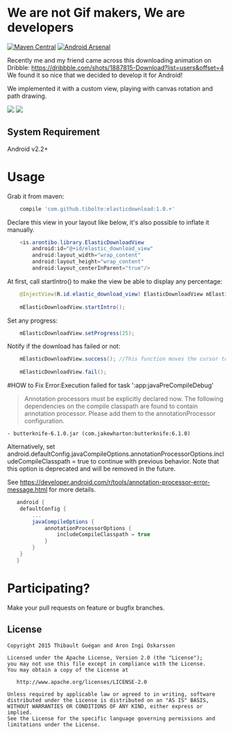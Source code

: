 # We are not Gif makers, We are developers
[![Maven Central](https://maven-badges.herokuapp.com/maven-central/com.github.tibolte/elasticdownload/badge.svg)](https://maven-badges.herokuapp.com/maven-central/com.github.tibolte/elasticdownload)
[![Android Arsenal](https://img.shields.io/badge/Android%20Arsenal-ElasticDownload-brightgreen.svg?style=flat)](http://android-arsenal.com/details/1/1747)

Recently me and my friend came across this downloading animation on Dribble: https://dribbble.com/shots/1887815-Download?list=users&offset=4
We found it so nice that we decided to develop it for Android!

We implemented it with a custom view, playing with canvas rotation and path drawing.

![](https://raw.githubusercontent.com/Tibolte/ElasticDownload/master/success.gif)
![](https://raw.githubusercontent.com/Tibolte/ElasticDownload/master/fail.gif)

## System Requirement
Android v2.2+

Usage
===============================

Grab it from maven:

```groovy
    compile 'com.github.tibolte:elasticdownload:1.0.+'
````


Declare this view in your layout like below, it's also possible to inflate it manually.

```java
    <is.arontibo.library.ElasticDownloadView
        android:id="@+id/elastic_download_view"
        android:layout_width="wrap_content"
        android:layout_height="wrap_content"
        android:layout_centerInParent="true"/>
````

At first, call startIntro() to make the view be able to display any percentage:

```java
    @InjectView(R.id.elastic_download_view) ElasticDownloadView mElasticDownloadView;
    
    mElasticDownloadView.startIntro();
````

Set any progress:

```java
    mElasticDownloadView.setProgress(25);
````

Notify if the download has failed or not:

```java
    mElasticDownloadView.success(); //This function moves the cursor to 100 if the progress has not been set already
    
    mElasticDownloadView.fail();
````

#HOW to Fix Error:Execution failed for task ':app:javaPreCompileDebug'
> Annotation processors must be explicitly declared now.  The following dependencies on the compile classpath are found to contain annotation processor.  Please add them to the annotationProcessor configuration.

    - butterknife-6.1.0.jar (com.jakewharton:butterknife:6.1.0)

  Alternatively, set android.defaultConfig.javaCompileOptions.annotationProcessorOptions.includeCompileClasspath = true to continue with previous behavior.  Note that this option is deprecated and will be removed in the future.

  See https://developer.android.com/r/tools/annotation-processor-error-message.html for more details.


```groovy
   android {
   	defaultConfig {
   		...
   		javaCompileOptions {
   			annotationProcessorOptions {
   				includeCompileClasspath = true
   			}
   		}
   	}
   }
````

# Participating?
Make your pull requests on feature or bugfix branches.

License
-----------

    Copyright 2015 Thibault Guégan and Aron Ingi Óskarsson

    Licensed under the Apache License, Version 2.0 (the "License");
    you may not use this file except in compliance with the License.
    You may obtain a copy of the License at

       http://www.apache.org/licenses/LICENSE-2.0

    Unless required by applicable law or agreed to in writing, software
    distributed under the License is distributed on an "AS IS" BASIS,
    WITHOUT WARRANTIES OR CONDITIONS OF ANY KIND, either express or implied.
    See the License for the specific language governing permissions and
    limitations under the License.
